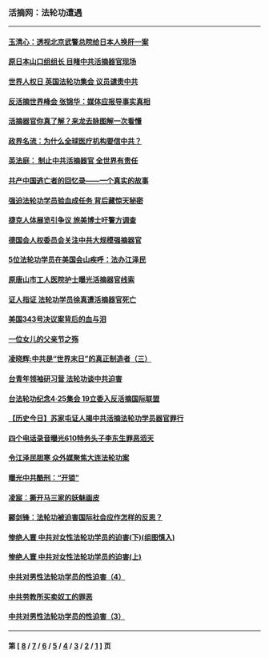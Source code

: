 ### 活摘网：法轮功遭遇
---
#### [玉清心：透视北京武警总院给日本人换肝一案](../../pages/nf5881/n13771978.md?12290430) 
#### [原日本山口组组长 目睹中共活摘器官现场](../../pages/nf5881/n13767360.md?12290430) 
#### [世界人权日 英国法轮功集会 议员谴责中共](../../pages/nf5881/n13431763.md?12290430) 
#### [反活摘世界峰会 张锦华：媒体应报导事实真相](../../pages/nf5881/n13278502.md?12290430) 
#### [活摘器官你真了解？来龙去脉图解一次看懂](../../pages/nf5881/n13013820.md?12290430) 
#### [政界名流：为什么全球医疗机构要信中共？](../../pages/nf5881/n11945479.md?12290430) 
#### [英法庭： 制止中共活摘器官 全世界有责任](../../pages/nf5881/n11330691.md?12290430) 
#### [共产中国逃亡者的回忆录——一个真实的故事](../../pages/nf5881/n10918649.md?12290430) 
#### [强迫法轮功学员验血成任务 背后藏惊天秘密](../../pages/nf5881/n4252384.md?12290430) 
#### [捷克人体展览引争议 旅美博士吁警方调查](../../pages/nf5881/n9429187.md?12290430) 
#### [德国会人权委员会关注中共大规模强摘器官](../../pages/nf5881/n8418950.md?12290430) 
#### [5位法轮功学员在美国会山疾呼：法办江泽民](../../pages/nf5881/n8101519.md?12290430) 
#### [原唐山市工人医院护士曝光活摘器官线索](../../pages/nf5881/n8076384.md?12290430) 
#### [证人指证 法轮功学员徐真遭活摘器官死亡](../../pages/nf5881/n8042467.md?12290430) 
#### [美国343号决议案背后的血与泪](../../pages/nf5881/n8020684.md?12290430) 
#### [一位女儿的父亲节之殇](../../pages/nf5881/n8014122.md?12290430) 
#### [凌晓辉:中共是“世界末日”的真正制造者（三）](../../pages/nf5881/n4210333.md?12290430) 
#### [台青年领袖研习营 法轮功谈中共迫害](../../pages/nf5881/n4141857.md?12290430) 
#### [台法轮功纪念4‧25集会 19立委入反活摘国际联盟](../../pages/nf5881/n4141821.md?12290430) 
#### [【历史今日】苏家屯证人揭中共活摘法轮功学员器官罪行](../../pages/nf5881/n4135912.md?12290430) 
#### [四个电话录音曝光610特务头子李东生罪恶滔天](../../pages/nf5881/n4040060.md?12290430) 
#### [令江泽民胆寒 众外媒聚焦大连法轮功案](../../pages/nf5881/n3932671.md?12290430) 
#### [曝光中共酷刑：“开锁”](../../pages/nf5881/n3889373.md?12290430) 
#### [凌宸：撕开马三家的妖魅画皮](../../pages/nf5881/n3849369.md?12290430) 
#### [郦剑锋：法轮功被迫害国际社会应作怎样的反思？](../../pages/nf5881/n3824560.md?12290430) 
#### [惨绝人寰 中共对女性法轮功学员的迫害(下)(组图慎入)](../../pages/nf5881/n3816285.md?12290430) 
#### [惨绝人寰 中共对女性法轮功学员的迫害(上)](../../pages/nf5881/n3815374.md?12290430) 
#### [中共对男性法轮功学员的性迫害（4）](../../pages/nf5881/n3769144.md?12290430) 
#### [中共劳教所买卖奴工的罪恶](../../pages/nf5881/n3769378.md?12290430) 
#### [中共对男性法轮功学员的性迫害（3）](../../pages/nf5881/n3768231.md?12290430) 

---
#### 第 [ [8](./8.md?12290430) / [7](./7.md?12290430) / [6](./6.md?12290430) / [5](./5.md?12290430) / [4](./4.md?12290430) / [3](./3.md?12290430) / [2](./2.md?12290430) / [1](./1.md?12290430) ] 页
